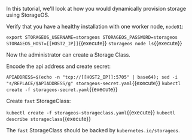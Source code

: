 In this tutorial, we'll look at how you would dynamically provision
storage using StorageOS.

Verify that you have a healthy installation with one worker node, `node01`:

`export STORAGEOS_USERNAME=storageos STORAGEOS_PASSWORD=storageos STORAGEOS_HOST=[[HOST2_IP]]`{{execute}}
`storageos node ls`{{execute}}

Now the administrator can create a Storage Class.

Encode the api address and create secret:

`APIADDRESS=$(echo -n "tcp://[[HOST2_IP]]:5705" | base64); sed -i "s/REPLACE/$APIADDRESS/g" storageos-secret.yaml`{{execute}}
`kubectl create -f storageos-secret.yaml`{{execute}}

Create `fast` StorageClass:

`kubectl create -f storageos-storageclass.yaml`{{execute}}
`kubectl describe storageclass`{{execute}}

The `fast` StorageClass should be backed by `kubernetes.io/storageos`.
